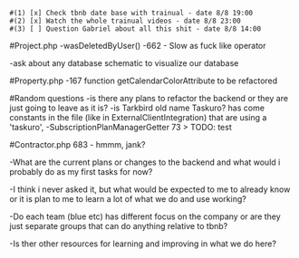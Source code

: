     #(1) [x] Check tbnb date base with trainual - date 8/8 19:00
    #(2) [x] Watch the whole trainual videos - date 8/8 23:00
    #(3) [ ] Question Gabriel about all this shit - date 8/8 14:00



#Project.php
-wasDeletedByUser() -662 - Slow as fuck like operator

-ask about any database schematic to visualize our database

#Property.php
-167 function getCalendarColorAttribute to be refactored

#Random questions
-is there any plans to refactor the backend or they are just going to leave as it is?
-is Tarkbird old name Taskuro? has come constants in the file (like in ExternalClientIntegration)
that are using a 'taskuro',
-SubscriptionPlanManagerGetter 73 > TODO: test

#Contractor.php
683 - hmmm, jank?

-What are the current plans or changes to the backend and what would i probably do 
as my first tasks for now?

-I think i never asked it, but what would be expected to me to already know or it is 
plan to me to learn a lot of what we do and use working?

-Do each team (blue etc) has different focus on the company or are they just separate
groups that can do anything relative to tbnb?

-Is ther other resources for learning and improving in what we do here?

